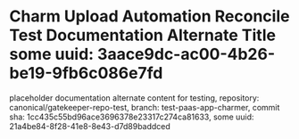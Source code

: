 # Charm Upload Automation Reconcile Test Documentation Alternate Title some uuid: 3aace9dc-ac00-4b26-be19-9fb6c086e7fd
 placeholder documentation alternate content for testing,  repository: canonical/gatekeeper-repo-test,  branch: test-paas-app-charmer,  commit sha: 1cc435c55bd96ace3696378e23317c274ca81633,  some uuid: 21a4be84-8f28-41e8-8e43-d7d89baddced
